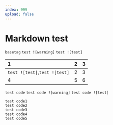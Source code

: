 ```yaml
---
index: 999
upload: false
---
```


# Markdown test

`basetag`
`test ![warning]`
`test ![test]`



|1|2|3 |
|:--|---|--:|
|`test ![test]`,`test ![test]`|2|3|
|4|5|6|


`test code`
`test code ![warning]`
`test code ![test]`

~~~
test code1
test code2
test code3
test code4
test code5
~~~
